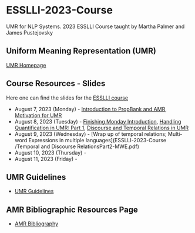 # ESSLLI-2023-Course
UMR for NLP Systems. 2023 ESSLLI Course taught by Martha Palmer and James Pustejovsky

## Uniform Meaning Representation (UMR)
[UMR Homepage](https://umr4nlp.github.io/web/)

## Course Resources - Slides
Here one can find the slides for the [ESSLLI course](https://2023.esslli.eu/courses-workshops-accepted/week-1-and-2-schedule/course-information-2.html#2-17) 

- August 7, 2023 (Monday) - [Introduction to PropBank and AMR](https://github.com/pustejovsky/ESSLLI-2023-Course/blob/main/ESSLI-UMR-2023-MondayPalmer.pdf), [Motivation for UMR](https://github.com/pustejovsky/ESSLLI-2023-Course/blob/main/ESSLLI-UMR-2023-MondayPustejovsky.pdf)
- August 8, 2023 (Tuesday) - [Finishing Monday Introduction](https://github.com/pustejovsky/ESSLLI-2023-Course/blob/main/UMR_ESSLLI_2023-intro-complete.pdf), [Handling Quantification in UMR: Part 1](https://github.com/pustejovsky/ESSLLI-2023-Course/blob/main/UMR_ESSLLI_2023-QuantificationPart1.pdf), [Discourse and Temporal Relations in UMR](https://github.com/pustejovsky/ESSLLI-2023-Course/blob/main/Temporal%20and%20Discourse%20Relations.pdf)
- August 9, 2023 (Wednesday) - [Wrap up of temporal relations; Multi-word Expressions in multiple languages](ESSLLI-2023-Course
/Temporal and Discourse RelationsPart2-MWE.pdf)
- August 10, 2023 (Thursday) -
- August 11, 2023 (Friday) -

 ## UMR Guidelines 
 - [UMR Guidelines](https://github.com/umr4nlp/umr-guidelines)

## AMR Bibliographic Resources Page

- [AMR Bibliography](https://nert-nlp.github.io/AMR-Bibliography/)
